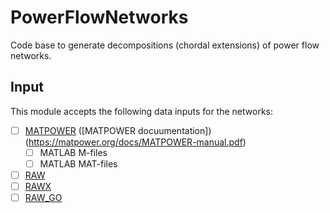 # PowerFlowNetworks

Code base to generate decompositions (chordal extensions) of power flow networks.

## Input

This module accepts the following data inputs for the networks:

* [ ] [MATPOWER](https://matpower.org/) ([MATPOWER docuumentation])(https://matpower.org/docs/MATPOWER-manual.pdf)
    * [ ] MATLAB M-files
    * [ ] MATLAB MAT-files
* [ ] [RAW](https://www.powsybl.org/pages/documentation/grid/formats/psse.html)
* [ ] [RAWX](https://www.powsybl.org/pages/documentation/grid/formats/psse.html)
* [ ] [RAW_GO](https://gocompetition.energy.gov/sites/default/files/Challenge2_Problem_Formulation_20210531.pdf)
